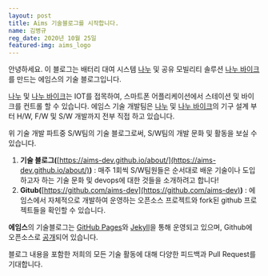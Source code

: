 ```yaml
---
layout: post
title: Aims 기술블로그를 시작합니다.
name: 김병규
reg_date: 2020년 10월 25일
featured-img: aims_logo
---
```


안녕하세요. 이 블로그는 배터리 대여 시스템 [나누](http://aimskorea.kr/batterystation.html) 및 공유 모빌리티 솔루션 [나누 바이크](http://aimskorea.kr/bicycle.html)를 만드는 에임스의 기술 블로그입니다.

[나누](http://aimskorea.kr/batterystation.html) 및 [나누 바이크](http://aimskorea.kr/bicycle.html)는 IOT를 접목하여, 스마트폰 어플리케이션에서 스테이션 및 바이크를 컨트롤 할 수 있습니다.
에임스 기술 개발팀은 [나누](http://aimskorea.kr/batterystation.html) 및 [나누 바이크](http://aimskorea.kr/bicycle.html)의 기구 설계 부터 H/W, F/W 및 S/W 개발까지 전부 직접 하고 있습니다.

위 기술 개발 파트중 S/W팀의 기술 블로그로써, S/W팀의 개발 문화 및 활동을 보실 수 있습니다.

1. **기술 블로그(**[https://aims-dev.github.io/about/](https://aims-dev.github.io/about/)**)** : 매주 1회씩 S/W팀원들은 순서대로 배운 기술이나 도입하고자 하는 기술 문화 및 devops에 대한 것들을 소개하려고 합니다!
2. **Gitub(**[https://github.com/aims-dev](https://github.com/aims-dev)**)** : 에임스에서 자체적으로 개발하여 운영하는 오픈소스 프로젝트와 fork된 github 프로젝트들을 확인할 수 있습니다.

**에임스**의 기술블로그는 [GitHub Pages](https://pages.github.com)와 [Jekyll](https://jekyllrb.com)을 통해 운영되고 있으며, Github에 오픈소스로 [공개](https://github.com/aims-dev/aims-dev.github.io)되어 있습니다.

블로그 내용을 포함한 저희의 모든 기술 활동에 대해 다양한 피드백과 Pull Request를 기대합니다.
